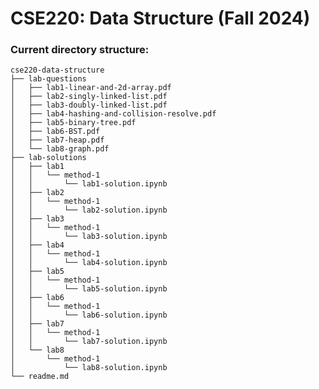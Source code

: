 # CSE220: Data Structure (Fall 2024)


### Current directory structure:

    cse220-data-structure
    ├── lab-questions
    │   ├── lab1-linear-and-2d-array.pdf
    │   ├── lab2-singly-linked-list.pdf
    │   ├── lab3-doubly-linked-list.pdf
    │   ├── lab4-hashing-and-collision-resolve.pdf
    │   ├── lab5-binary-tree.pdf
    │   ├── lab6-BST.pdf
    │   ├── lab7-heap.pdf
    │   └── lab8-graph.pdf
    ├── lab-solutions
    │   ├── lab1
    │   │   └── method-1
    │   │       └── lab1-solution.ipynb
    │   ├── lab2
    │   │   └── method-1
    │   │       └── lab2-solution.ipynb
    │   ├── lab3
    │   │   └── method-1
    │   │       └── lab3-solution.ipynb
    │   ├── lab4
    │   │   └── method-1
    │   │       └── lab4-solution.ipynb
    │   ├── lab5
    │   │   └── method-1
    │   │       └── lab5-solution.ipynb
    │   ├── lab6
    │   │   └── method-1
    │   │       └── lab6-solution.ipynb
    │   ├── lab7
    │   │   └── method-1
    │   │       └── lab7-solution.ipynb
    │   └── lab8
    │       └── method-1
    │           └── lab8-solution.ipynb
    └── readme.md
